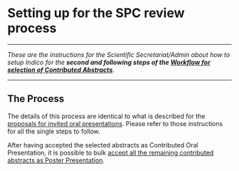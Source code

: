 # Setting up for the SPC review process

---

*These are the instructions for the Scientific Secretariat/Admin about how to setup Indico for the **second and following steps of the [Workflow for selection of Contributed Abstracts](intro.md#normal-ipac-workflow)**.*

---

## The Process

The details of this process are identical to what is described for the [proposals for invited oral presentations](../InvitedOrals/SSSPCsetup.md). Please refer to those instructions for all the single steps to follow.

After having accepted the selected abstracts as Contributed Oral Presentation, it is possible to bulk [accept all the remaining contributed abstracts as Poster Presentation](SSPosters.md).
